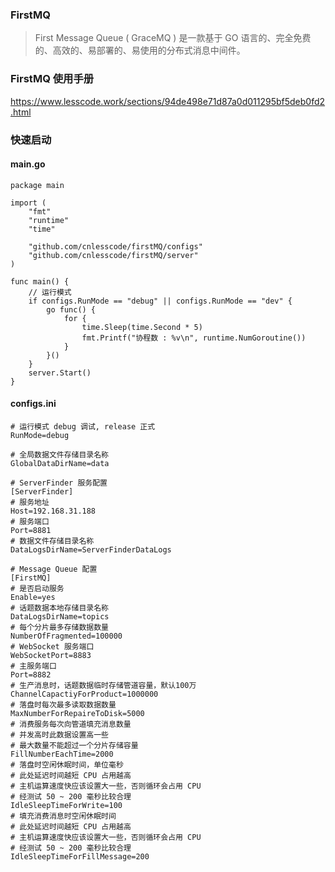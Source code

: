 ### FirstMQ
> First Message Queue ( GraceMQ ) 是一款基于 GO 语言的、完全免费的、高效的、易部署的、易使用的分布式消息中间件。

### FirstMQ 使用手册
https://www.lesscode.work/sections/94de498e71d87a0d011295bf5deb0fd2.html

### 快速启动
#### main.go
```
package main

import (
	"fmt"
	"runtime"
	"time"

	"github.com/cnlesscode/firstMQ/configs"
	"github.com/cnlesscode/firstMQ/server"
)

func main() {
	// 运行模式
	if configs.RunMode == "debug" || configs.RunMode == "dev" {
		go func() {
			for {
				time.Sleep(time.Second * 5)
				fmt.Printf("协程数 : %v\n", runtime.NumGoroutine())
			}
		}()
	}
	server.Start()
}
```

#### configs.ini
```
# 运行模式 debug 调试, release 正式
RunMode=debug

# 全局数据文件存储目录名称
GlobalDataDirName=data

# ServerFinder 服务配置
[ServerFinder]
# 服务地址
Host=192.168.31.188
# 服务端口
Port=8881
# 数据文件存储目录名称
DataLogsDirName=ServerFinderDataLogs

# Message Queue 配置
[FirstMQ]
# 是否启动服务
Enable=yes
# 话题数据本地存储目录名称
DataLogsDirName=topics
# 每个分片最多存储数据数量
NumberOfFragmented=100000
# WebSocket 服务端口
WebSocketPort=8883
# 主服务端口
Port=8882
# 生产消息时，话题数据临时存储管道容量，默认100万
ChannelCapactiyForProduct=1000000
# 落盘时每次最多读取数据数量
MaxNumberForRepaireToDisk=5000
# 消费服务每次向管道填充消息数量
# 并发高时此数据设置高一些
# 最大数量不能超过一个分片存储容量
FillNumberEachTime=2000
# 落盘时空闲休眠时间，单位毫秒
# 此处延迟时间越短 CPU 占用越高
# 主机运算速度快应该设置大一些，否则循环会占用 CPU
# 经测试 50 ~ 200 毫秒比较合理
IdleSleepTimeForWrite=100
# 填充消费消息时空闲休眠时间
# 此处延迟时间越短 CPU 占用越高
# 主机运算速度快应该设置大一些，否则循环会占用 CPU
# 经测试 50 ~ 200 毫秒比较合理
IdleSleepTimeForFillMessage=200
```
